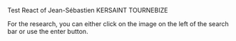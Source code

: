 Test React of Jean-Sébastien KERSAINT TOURNEBIZE

For the research, you can either click on the image on the left of the search bar or use the enter button.